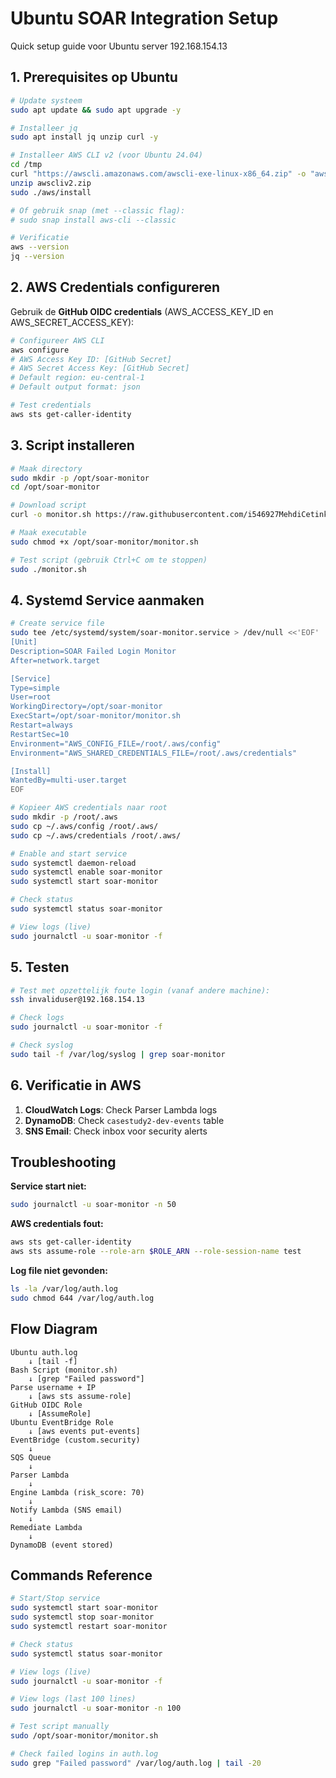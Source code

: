 # Ubuntu SOAR Integration Setup

Quick setup guide voor Ubuntu server 192.168.154.13

## 1. Prerequisites op Ubuntu

```bash
# Update systeem
sudo apt update && sudo apt upgrade -y

# Installeer jq
sudo apt install jq unzip curl -y

# Installeer AWS CLI v2 (voor Ubuntu 24.04)
cd /tmp
curl "https://awscli.amazonaws.com/awscli-exe-linux-x86_64.zip" -o "awscliv2.zip"
unzip awscliv2.zip
sudo ./aws/install

# Of gebruik snap (met --classic flag):
# sudo snap install aws-cli --classic

# Verificatie
aws --version
jq --version
```

## 2. AWS Credentials configureren

Gebruik de **GitHub OIDC credentials** (AWS_ACCESS_KEY_ID en AWS_SECRET_ACCESS_KEY):

```bash
# Configureer AWS CLI
aws configure
# AWS Access Key ID: [GitHub Secret]
# AWS Secret Access Key: [GitHub Secret]
# Default region: eu-central-1
# Default output format: json

# Test credentials
aws sts get-caller-identity
```

## 3. Script installeren

```bash
# Maak directory
sudo mkdir -p /opt/soar-monitor
cd /opt/soar-monitor

# Download script
curl -o monitor.sh https://raw.githubusercontent.com/i546927MehdiCetinkaya/casestudy2/main/scripts/ubuntu-monitor-failed-logins.sh

# Maak executable
sudo chmod +x /opt/soar-monitor/monitor.sh

# Test script (gebruik Ctrl+C om te stoppen)
sudo ./monitor.sh
```

## 4. Systemd Service aanmaken

```bash
# Create service file
sudo tee /etc/systemd/system/soar-monitor.service > /dev/null <<'EOF'
[Unit]
Description=SOAR Failed Login Monitor
After=network.target

[Service]
Type=simple
User=root
WorkingDirectory=/opt/soar-monitor
ExecStart=/opt/soar-monitor/monitor.sh
Restart=always
RestartSec=10
Environment="AWS_CONFIG_FILE=/root/.aws/config"
Environment="AWS_SHARED_CREDENTIALS_FILE=/root/.aws/credentials"

[Install]
WantedBy=multi-user.target
EOF

# Kopieer AWS credentials naar root
sudo mkdir -p /root/.aws
sudo cp ~/.aws/config /root/.aws/
sudo cp ~/.aws/credentials /root/.aws/

# Enable and start service
sudo systemctl daemon-reload
sudo systemctl enable soar-monitor
sudo systemctl start soar-monitor

# Check status
sudo systemctl status soar-monitor

# View logs (live)
sudo journalctl -u soar-monitor -f
```

## 5. Testen

```bash
# Test met opzettelijk foute login (vanaf andere machine):
ssh invaliduser@192.168.154.13

# Check logs
sudo journalctl -u soar-monitor -f

# Check syslog
sudo tail -f /var/log/syslog | grep soar-monitor
```

## 6. Verificatie in AWS

1. **CloudWatch Logs**: Check Parser Lambda logs
2. **DynamoDB**: Check `casestudy2-dev-events` table
3. **SNS Email**: Check inbox voor security alerts

## Troubleshooting

**Service start niet:**
```bash
sudo journalctl -u soar-monitor -n 50
```

**AWS credentials fout:**
```bash
aws sts get-caller-identity
aws sts assume-role --role-arn $ROLE_ARN --role-session-name test
```

**Log file niet gevonden:**
```bash
ls -la /var/log/auth.log
sudo chmod 644 /var/log/auth.log
```

## Flow Diagram

```
Ubuntu auth.log
    ↓ [tail -f]
Bash Script (monitor.sh)
    ↓ [grep "Failed password"]
Parse username + IP
    ↓ [aws sts assume-role]
GitHub OIDC Role
    ↓ [AssumeRole]
Ubuntu EventBridge Role
    ↓ [aws events put-events]
EventBridge (custom.security)
    ↓
SQS Queue
    ↓
Parser Lambda
    ↓
Engine Lambda (risk_score: 70)
    ↓
Notify Lambda (SNS email)
    ↓
Remediate Lambda
    ↓
DynamoDB (event stored)
```

## Commands Reference

```bash
# Start/Stop service
sudo systemctl start soar-monitor
sudo systemctl stop soar-monitor
sudo systemctl restart soar-monitor

# Check status
sudo systemctl status soar-monitor

# View logs (live)
sudo journalctl -u soar-monitor -f

# View logs (last 100 lines)
sudo journalctl -u soar-monitor -n 100

# Test script manually
sudo /opt/soar-monitor/monitor.sh

# Check failed logins in auth.log
sudo grep "Failed password" /var/log/auth.log | tail -20
```
